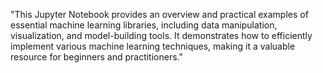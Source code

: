 "This Jupyter Notebook provides an overview and practical examples of essential machine learning libraries, including data manipulation, visualization, and model-building tools. It demonstrates how to efficiently implement various machine learning techniques, making it a valuable resource for beginners and practitioners."
